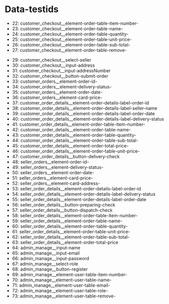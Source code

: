 # Data-testids
<!-- - 1: common_login__input-email
- 2: common_login__input-password
- 3: common_login__button-login
- 4: common_login__button-register
- 5: common_login__element-invalid-email [Elemento oculto (Mensagens de erro)]
- 6: common_register__input-name
- 7: common_register__input-email
- 8: common_register__input-password
- 9: common_register__button-register -->
<!-- - 10: common_register__element-invalid_register [Elemento oculto (Mensagens de erro)]
- 11: customer_products__element-navbar-link-products
- 12: customer_products__element-navbar-link-orders
- 13: customer_products__element-navbar-user-full-name
- 14: customer_products__element-navbar-link-logout -->
<!-- - 15: customer_products__element-card-title-<id>
- 16: customer_products__element-card-price-<id>
- 17: customer_products__img-card-bg-image-<id>
- 18: customer_products__button-card-add-item-<id>
- 19: customer_products__button-card-rm-item-<id>
- 20: customer_products__input-card-quantity-<id> -->
<!-- - 21: customer_products__checkout-bottom-value -->
- 22: customer_checkout__element-order-table-item-number-<index>
- 23: customer_checkout__element-order-table-name-<index>
- 24: customer_checkout__element-order-table-quantity-<index>
- 25: customer_checkout__element-order-table-unit-price-<index>
- 26: customer_checkout__element-order-table-sub-total-<index>
- 27: customer_checkout__element-order-table-remove-<index>
<!-- - 28: customer_checkout__element-order-total-price -->
- 29: customer_checkout__select-seller
- 30: customer_checkout__input-address
- 31: customer_checkout__input-addressNumber
- 32: customer_checkout__button-submit-order
- 33: customer_orders__element-order-id-<id>
- 34: customer_orders__element-delivery-status-<id>
- 35: customer_orders__element-order-date-<id>
- 36: customer_orders__element-card-price-<id>
- 37: customer_order_details__element-order-details-label-order-id
- 38: customer_order_details__element-order-details-label-seller-name
- 39: customer_order_details__element-order-details-label-order-date
- 40: customer_order_details__element-order-details-label-delivery-status
- 41: customer_order_details__element-order-table-item-number-<index>
- 42: customer_order_details__element-order-table-name-<index>
- 43: customer_order_details__element-order-table-quantity-<index>
- 44: customer_order_details__element-order-table-sub-total-<index>
- 45: customer_order_details__element-order-total-price-<index>
- 46: customer_order_details__element-order-table-unit-price-<index>
- 47: customer_order_details__button-delivery-check
- 48: seller_orders__element-order-id-<id>
- 49: seller_orders__element-delivery-status-<id>
- 50: seller_orders__element-order-date-<id>
- 51: seller_orders__element-card-price-<id>
- 52: seller_orders__element-card-address-<id>
- 53: seller_order_details__element-order-details-label-order-id
- 54: seller_order_details__element-order-details-label-delivery-status
- 55: seller_order_details__element-order-details-label-order-date
- 56: seller_order_details__button-preparing-check
- 57: seller_order_details__button-dispatch-check
- 58: seller_order_details__element-order-table-item-number-<index>
- 59: seller_order_details__element-order-table-name-<index>
- 60: seller_order_details__element-order-table-quantity-<index>
- 61: seller_order_details__element-order-table-unit-price-<index>
- 62: seller_order_details__element-order-table-sub-total-<index>
- 63: seller_order_details__element-order-total-price
- 64: admin_manage__input-name
- 65: admin_manage__input-email
- 66: admin_manage__input-password
- 67: admin_manage__select-role
- 68: admin_manage__button-register
- 69: admin_manage__element-user-table-item-number-<index>
- 70: admin_manage__element-user-table-name-<index>
- 71: admin_manage__element-user-table-email-<index>
- 72: admin_manage__element-user-table-role-<index>
- 73: admin_manage__element-user-table-remove-<index>
